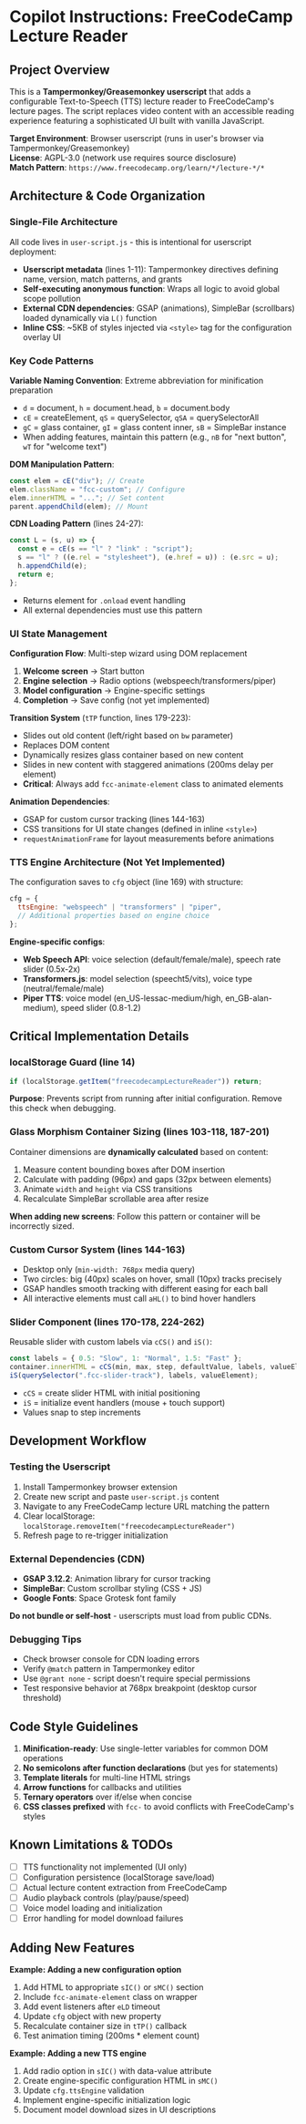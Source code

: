 # Copilot Instructions: FreeCodeCamp Lecture Reader

## Project Overview

This is a **Tampermonkey/Greasemonkey userscript** that adds a configurable Text-to-Speech (TTS) lecture reader to FreeCodeCamp's lecture pages. The script replaces video content with an accessible reading experience featuring a sophisticated UI built with vanilla JavaScript.

**Target Environment**: Browser userscript (runs in user's browser via Tampermonkey/Greasemonkey)  
**License**: AGPL-3.0 (network use requires source disclosure)  
**Match Pattern**: `https://www.freecodecamp.org/learn/*/lecture-*/*`

## Architecture & Code Organization

### Single-File Architecture

All code lives in `user-script.js` - this is intentional for userscript deployment:

- **Userscript metadata** (lines 1-11): Tampermonkey directives defining name, version, match patterns, and grants
- **Self-executing anonymous function**: Wraps all logic to avoid global scope pollution
- **External CDN dependencies**: GSAP (animations), SimpleBar (scrollbars) loaded dynamically via `L()` function
- **Inline CSS**: ~5KB of styles injected via `<style>` tag for the configuration overlay UI

### Key Code Patterns

**Variable Naming Convention**: Extreme abbreviation for minification preparation

- `d` = document, `h` = document.head, `b` = document.body
- `cE` = createElement, `qS` = querySelector, `qSA` = querySelectorAll
- `gC` = glass container, `gI` = glass content inner, `sB` = SimpleBar instance
- When adding features, maintain this pattern (e.g., `nB` for "next button", `wT` for "welcome text")

**DOM Manipulation Pattern**:

```javascript
const elem = cE("div"); // Create
elem.className = "fcc-custom"; // Configure
elem.innerHTML = "..."; // Set content
parent.appendChild(elem); // Mount
```

**CDN Loading Pattern** (lines 24-27):

```javascript
const L = (s, u) => {
  const e = cE(s == "l" ? "link" : "script");
  s == "l" ? ((e.rel = "stylesheet"), (e.href = u)) : (e.src = u);
  h.appendChild(e);
  return e;
};
```

- Returns element for `.onload` event handling
- All external dependencies must use this pattern

### UI State Management

**Configuration Flow**: Multi-step wizard using DOM replacement

1. **Welcome screen** → Start button
2. **Engine selection** → Radio options (webspeech/transformers/piper)
3. **Model configuration** → Engine-specific settings
4. **Completion** → Save config (not yet implemented)

**Transition System** (`tTP` function, lines 179-223):

- Slides out old content (left/right based on `bw` parameter)
- Replaces DOM content
- Dynamically resizes glass container based on new content
- Slides in new content with staggered animations (200ms delay per element)
- **Critical**: Always add `fcc-animate-element` class to animated elements

**Animation Dependencies**:

- GSAP for custom cursor tracking (lines 144-163)
- CSS transitions for UI state changes (defined in inline `<style>`)
- `requestAnimationFrame` for layout measurements before animations

### TTS Engine Architecture (Not Yet Implemented)

The configuration saves to `cfg` object (line 169) with structure:

```javascript
cfg = {
  ttsEngine: "webspeech" | "transformers" | "piper",
  // Additional properties based on engine choice
};
```

**Engine-specific configs**:

- **Web Speech API**: voice selection (default/female/male), speech rate slider (0.5x-2x)
- **Transformers.js**: model selection (speecht5/vits), voice type (neutral/female/male)
- **Piper TTS**: voice model (en_US-lessac-medium/high, en_GB-alan-medium), speed slider (0.8-1.2)

## Critical Implementation Details

### localStorage Guard (line 14)

```javascript
if (localStorage.getItem("freecodecampLectureReader")) return;
```

**Purpose**: Prevents script from running after initial configuration. Remove this check when debugging.

### Glass Morphism Container Sizing (lines 103-118, 187-201)

Container dimensions are **dynamically calculated** based on content:

1. Measure content bounding boxes after DOM insertion
2. Calculate with padding (96px) and gaps (32px between elements)
3. Animate `width` and `height` via CSS transitions
4. Recalculate SimpleBar scrollable area after resize

**When adding new screens**: Follow this pattern or container will be incorrectly sized.

### Custom Cursor System (lines 144-163)

- Desktop only (`min-width: 768px` media query)
- Two circles: big (40px) scales on hover, small (10px) tracks precisely
- GSAP handles smooth tracking with different easing for each ball
- All interactive elements must call `aHL()` to bind hover handlers

### Slider Component (lines 170-178, 224-262)

Reusable slider with custom labels via `cCS()` and `iS()`:

```javascript
const labels = { 0.5: "Slow", 1: "Normal", 1.5: "Fast" };
container.innerHTML = cCS(min, max, step, defaultValue, labels, valueElementId);
iS(querySelector(".fcc-slider-track"), labels, valueElement);
```

- `cCS` = create slider HTML with initial positioning
- `iS` = initialize event handlers (mouse + touch support)
- Values snap to step increments

## Development Workflow

### Testing the Userscript

1. Install Tampermonkey browser extension
2. Create new script and paste `user-script.js` content
3. Navigate to any FreeCodeCamp lecture URL matching the pattern
4. Clear localStorage: `localStorage.removeItem("freecodecampLectureReader")`
5. Refresh page to re-trigger initialization

### External Dependencies (CDN)

- **GSAP 3.12.2**: Animation library for cursor tracking
- **SimpleBar**: Custom scrollbar styling (CSS + JS)
- **Google Fonts**: Space Grotesk font family

**Do not bundle or self-host** - userscripts must load from public CDNs.

### Debugging Tips

- Check browser console for CDN loading errors
- Verify `@match` pattern in Tampermonkey editor
- Use `@grant none` - script doesn't require special permissions
- Test responsive behavior at 768px breakpoint (desktop cursor threshold)

## Code Style Guidelines

1. **Minification-ready**: Use single-letter variables for common DOM operations
2. **No semicolons after function declarations** (but yes for statements)
3. **Template literals** for multi-line HTML strings
4. **Arrow functions** for callbacks and utilities
5. **Ternary operators** over if/else when concise
6. **CSS classes prefixed** with `fcc-` to avoid conflicts with FreeCodeCamp's styles

## Known Limitations & TODOs

- [ ] TTS functionality not implemented (UI only)
- [ ] Configuration persistence (localStorage save/load)
- [ ] Actual lecture content extraction from FreeCodeCamp
- [ ] Audio playback controls (play/pause/speed)
- [ ] Voice model loading and initialization
- [ ] Error handling for model download failures

## Adding New Features

**Example: Adding a new configuration option**

1. Add HTML to appropriate `sIC()` or `sMC()` section
2. Include `fcc-animate-element` class on wrapper
3. Add event listeners after `eLD` timeout
4. Update `cfg` object with new property
5. Recalculate container size in `tTP()` callback
6. Test animation timing (200ms \* element count)

**Example: Adding a new TTS engine**

1. Add radio option in `sIC()` with data-value attribute
2. Create engine-specific configuration HTML in `sMC()`
3. Update `cfg.ttsEngine` validation
4. Implement engine-specific initialization logic
5. Document model download sizes in UI descriptions
